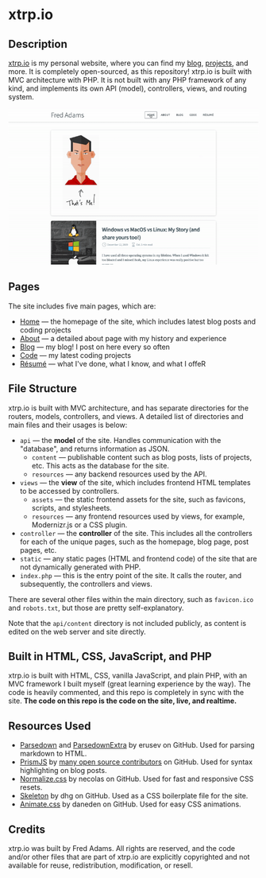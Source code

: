 # xtrp.io

## Description

[xtrp.io](https://xtrp.io/) is my personal website, where you can find my [blog](https://xtrp.io/blog/), [projects](https://xtrp.io/code/), and more. It is completely open-sourced, as this repository! xtrp.io is built with MVC architecture with PHP. It is not built with any PHP framework of any kind, and implements its own API (model), controllers, views, and routing system.

![Site Demo GIF](site_demo.gif)

## Pages

The site includes five main pages, which are:

 - [Home](https://xtrp.io/) &mdash; the homepage of the site, which includes latest blog posts and coding projects
 - [About](https://xtrp.io/about/) &mdash; a detailed about page with my history and experience
 - [Blog](https://xtrp.io/blog/) &mdash; my blog! I post on here every so often
 - [Code](https://xtrp.io/code/) &mdash; my latest coding projects
 - [Résumé](https://xtrp.io/resume/) &mdash; what I've done, what I know, and what I offeR

## File Structure

xtrp.io is built with MVC architecture, and has separate directories for the routers, models, controllers, and views. A detailed list of directories and main files and their usages is below:

 - ```api``` &mdash; the **model** of the site. Handles communication with the "database", and returns information as JSON.
   - ```content``` &mdash; publishable content such as blog posts, lists of projects, etc. This acts as the database for the site.
   - ```resources``` &mdash; any backend resources used by the API.
 - ```views``` &mdash; the **view** of the site, which includes frontend HTML templates to be accessed by controllers.
   - ```assets``` &mdash; the static frontend assets for the site, such as favicons, scripts, and stylesheets.
   - ```resources``` &mdash; any frontend resources used by views, for example, Modernizr.js or a CSS plugin.
 - ```controller``` &mdash; the **controller** of the site. This includes all the controllers for each of the unique pages, such as the homepage, blog page, post pages, etc.
 - ```static``` &mdash; any static pages (HTML and frontend code) of the site that are not dynamically generated with PHP.
 - ```index.php``` &mdash; this is the entry point of the site. It calls the router, and subsequently, the controllers and views.

There are several other files within the main directory, such as ```favicon.ico``` and ```robots.txt```, but those are pretty self-explanatory.

Note that the ```api/content``` directory is not included publicly, as content is edited on the web server and site directly.

## Built in HTML, CSS, JavaScript, and PHP

xtrp.io is built with HTML, CSS, vanilla JavaScript, and plain PHP, with an MVC framework I built myself (great learning experience by the way). The code is heavily commented, and this repo is completely in sync with the site. **The code on this repo is the code on the site, live, and realtime.**

## Resources Used

 - [Parsedown](https://github.com/erusev/parsedown) and [ParsedownExtra](https://github.com/erusev/parsedown-extra) by erusev on GitHub. Used for parsing markdown to HTML.
 - [PrismJS](https://prismjs.com/) by [many open source contributors](https://github.com/PrismJS/prism/graphs/contributors) on GitHub. Used for syntax highlighting on blog posts.
 - [Normalize.css](https://necolas.github.io/normalize.css/) by necolas on GitHub. Used for fast and responsive CSS resets.
 - [Skeleton](http://getskeleton.com) by dhg on GitHub. Used as a CSS boilerplate file for the site.
 - [Animate.css](https://daneden.github.io/animate.css/) by daneden on GitHub. Used for easy CSS animations.

## Credits

xtrp.io was built by Fred Adams. All rights are reserved, and the code and/or other files that are part of xtrp.io are explicitly copyrighted and not available for reuse, redistribution, modification, or resell.
